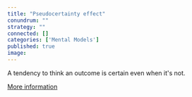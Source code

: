 ```yaml
---
title: "Pseudocertainty effect"
conundrum: ""
strategy: ""
connected: []
categories: ['Mental Models']
published: true
image: 
---
```


A tendency to think an outcome is certain even when it's not.

[More information](https://en.wikipedia.org/wiki/Pseudocertainty_effect)


